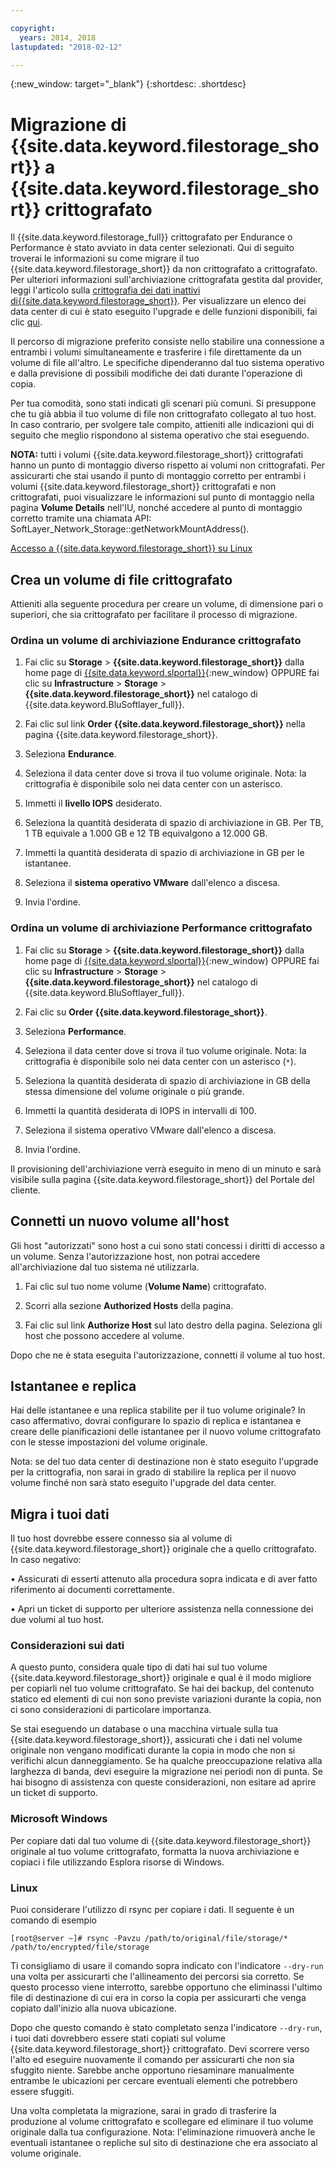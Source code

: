 ```yaml
---

copyright:
  years: 2014, 2018
lastupdated: "2018-02-12"

---
```

{:new_window: target="_blank"}
{:shortdesc: .shortdesc}
 
# Migrazione di {{site.data.keyword.filestorage_short}} a {{site.data.keyword.filestorage_short}} crittografato

Il {{site.data.keyword.filestorage_full}} crittografato per Endurance o Performance è stato avviato in data center selezionati. Qui di seguito troverai le informazioni su come migrare il tuo {{site.data.keyword.filestorage_short}} da non crittografato a crittografato. Per ulteriori informazioni sull'archiviazione crittografata gestita dal provider, leggi l'articolo sulla [crittografia dei dati inattivi di{{site.data.keyword.filestorage_short}}](block-file-storage-encryption-rest.html). Per visualizzare un elenco dei data center di cui è stato eseguito l'upgrade e delle funzioni disponibili, fai clic [qui](new-ibm-block-and-file-storage-location-and-features).

Il percorso di migrazione preferito consiste nello stabilire una connessione a entrambi i volumi simultaneamente e trasferire i file direttamente da un volume di file all'altro. Le specifiche dipenderanno dal tuo sistema operativo e dalla previsione di possibili modifiche dei dati durante l'operazione di copia.

Per tua comodità, sono stati indicati gli scenari più comuni. Si presuppone che tu già abbia il tuo volume di file non crittografato collegato al tuo host. In caso contrario, per svolgere tale compito, attieniti alle indicazioni qui di seguito che meglio rispondono al sistema operativo che stai eseguendo. 

**NOTA:** tutti i volumi {{site.data.keyword.filestorage_short}} crittografati hanno un punto di montaggio diverso rispetto ai volumi non crittografati. Per assicurarti che stai usando il punto di montaggio corretto per entrambi i volumi {{site.data.keyword.filestorage_short}} crittografati e non crittografati, puoi visualizzare le informazioni sul punto di montaggio nella pagina **Volume Details** nell'IU, nonché accedere al punto di montaggio corretto tramite una chiamata API: SoftLayer_Network_Storage::getNetworkMountAddress().

[Accesso a {{site.data.keyword.filestorage_short}} su Linux](accessing-file-storage-linux.html)

## Crea un volume di file crittografato

Attieniti alla seguente procedura per creare un volume, di dimensione pari o superiori, che sia crittografato per facilitare il processo di migrazione.

### Ordina un volume di archiviazione Endurance crittografato

1. Fai clic su **Storage** > **{{site.data.keyword.filestorage_short}}** dalla home page di [{{site.data.keyword.slportal}}](https://control.softlayer.com/){:new_window} OPPURE fai clic su **Infrastructure** > **Storage** > **{{site.data.keyword.filestorage_short}}** nel catalogo di {{site.data.keyword.BluSoftlayer_full}}.

2. Fai clic sul link **Order {{site.data.keyword.filestorage_short}}** nella pagina {{site.data.keyword.filestorage_short}}.

3. Seleziona **Endurance**.

4. Seleziona il data center dove si trova il tuo volume originale. Nota: la crittografia è disponibile solo nei data center con un asterisco.

5. Immetti il **livello IOPS** desiderato.

6. Seleziona la quantità desiderata di spazio di archiviazione in GB. Per TB, 1 TB equivale a 1.000 GB e 12 TB equivalgono a 12.000 GB.

7. Immetti la quantità desiderata di spazio di archiviazione in GB per le istantanee.

8. Seleziona il **sistema operativo VMware** dall'elenco a discesa.

9. Invia l'ordine.
 
### Ordina un volume di archiviazione Performance crittografato

1. Fai clic su **Storage** > **{{site.data.keyword.filestorage_short}}** dalla home page di [{{site.data.keyword.slportal}}](https://control.softlayer.com/){:new_window} OPPURE fai clic su **Infrastructure** > **Storage** > **{{site.data.keyword.filestorage_short}}** nel catalogo di {{site.data.keyword.BluSoftlayer_full}}.

2. Fai clic su **Order {{site.data.keyword.filestorage_short}}**.

3. Seleziona **Performance**.

4. Seleziona il data center dove si trova il tuo volume originale. Nota: la crittografia è disponibile solo nei data center con un asterisco (`*`).

5. Seleziona la quantità desiderata di spazio di archiviazione in GB della stessa dimensione del volume originale o più grande.

6. Immetti la quantità desiderata di IOPS in intervalli di 100.

7. Seleziona il sistema operativo VMware dall'elenco a discesa.

8. Invia l'ordine.

Il provisioning dell'archiviazione verrà eseguito in meno di un minuto e sarà visibile sulla pagina {{site.data.keyword.filestorage_short}} del Portale del cliente.

 
## Connetti un nuovo volume all'host

Gli host "autorizzati" sono host a cui sono stati concessi i diritti di accesso a un volume. Senza l'autorizzazione host, non potrai accedere all'archiviazione dal tuo sistema né utilizzarla.

1. Fai clic sul tuo nome volume (**Volume Name**) crittografato.

2. Scorri alla sezione **Authorized Hosts** della pagina.

3. Fai clic sul link **Authorize Host** sul lato destro della pagina. Seleziona gli host che possono accedere al volume.

Dopo che ne è stata eseguita l'autorizzazione, connetti il volume al tuo host.

 
## Istantanee e replica

Hai delle istantanee e una replica stabilite per il tuo volume originale? In caso affermativo, dovrai configurare lo spazio di replica e istantanea e creare delle pianificazioni delle istantanee per il nuovo volume crittografato con le stesse impostazioni del volume originale. 

Nota: se del tuo data center di destinazione non è stato eseguito l'upgrade per la crittografia, non sarai in grado di stabilire la replica per il nuovo volume finché non sarà stato eseguito l'upgrade del data center.

 
## Migra i tuoi dati

Il tuo host dovrebbe essere connesso sia al volume di {{site.data.keyword.filestorage_short}} originale che a quello crittografato. In caso negativo:

• Assicurati di esserti attenuto alla procedura sopra indicata e di aver fatto riferimento ai documenti correttamente.

• Apri un ticket di supporto per ulteriore assistenza nella connessione dei due volumi al tuo host.

### Considerazioni sui dati

A questo punto, considera quale tipo di dati hai sul tuo volume {{site.data.keyword.filestorage_short}} originale e qual è il modo migliore per copiarli nel tuo volume crittografato. Se hai dei backup, del contenuto statico ed elementi di cui non sono previste variazioni durante la copia, non ci sono considerazioni di particolare importanza.

Se stai eseguendo un database o una macchina virtuale sulla tua {{site.data.keyword.filestorage_short}}, assicurati che i dati nel volume originale non vengano modificati durante la copia in modo che non si verifichi alcun danneggiamento. Se ha qualche preoccupazione relativa alla larghezza di banda, devi eseguire la migrazione nei periodi non di punta. Se hai bisogno di assistenza con queste considerazioni, non esitare ad aprire un ticket di supporto.

### Microsoft Windows

Per copiare dati dal tuo volume di {{site.data.keyword.filestorage_short}} originale al tuo volume crittografato, formatta la nuova archiviazione e copiaci i file utilizzando Esplora risorse di Windows.

### Linux

Puoi considerare l'utilizzo di rsync per copiare i dati. Il seguente è un comando di esempio

`[root@server ~]# rsync -Pavzu /path/to/original/file/storage/* /path/to/encrypted/file/storage` 

Ti consigliamo di usare il comando sopra indicato con l'indicatore `--dry-run` una volta per assicurarti che l'allineamento dei percorsi sia corretto. Se questo processo viene interrotto, sarebbe opportuno che eliminassi l'ultimo file di destinazione di cui era in corso la copia per assicurarti che venga copiato dall'inizio alla nuova ubicazione.

Dopo che questo comando è stato completato senza l'indicatore `--dry-run`, i tuoi dati dovrebbero essere stati copiati sul volume {{site.data.keyword.filestorage_short}} crittografato. Devi scorrere verso l'alto ed eseguire nuovamente il comando per assicurarti che non sia sfuggito niente. Sarebbe anche opportuno riesaminare manualmente entrambe le ubicazioni per cercare eventuali elementi che potrebbero essere sfuggiti.

Una volta completata la migrazione, sarai in grado di trasferire la produzione al volume crittografato e scollegare ed eliminare il tuo volume originale dalla tua configurazione. Nota: l'eliminazione rimuoverà anche le eventuali istantanee o repliche sul sito di destinazione che era associato al volume originale.
